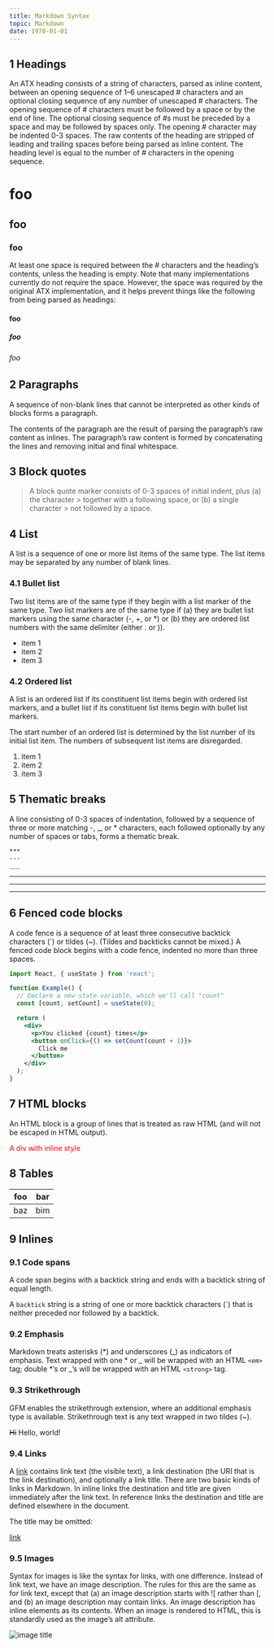 ```yaml
---
title: Markdown Syntax
topic: Markdown
date: 1970-01-01
---
```


## 1 Headings

An ATX heading consists of a string of characters, parsed as inline content,
between an opening sequence of 1–6 unescaped # characters and an optional
closing sequence of any number of unescaped # characters. The opening sequence
of # characters must be followed by a space or by the end of line. The
optional closing sequence of #s must be preceded by a space and may be
followed by spaces only. The opening # character may be indented 0-3 spaces.
The raw contents of the heading are stripped of leading and trailing spaces
before being parsed as inline content. The heading level is equal to the
number of # characters in the opening sequence.

# foo
## foo
### foo

At least one space is required between the # characters and the heading’s
contents, unless the heading is empty. Note that many implementations
currently do not require the space. However, the space was required by the
original ATX implementation, and it helps prevent things like the following
from being parsed as headings:

#### foo
##### foo
###### foo

## 2 Paragraphs


A sequence of non-blank lines that cannot be interpreted as other kinds of
blocks forms a paragraph.

The contents of the paragraph are the result of
parsing the paragraph’s raw content as inlines. The paragraph’s raw content is
formed by concatenating the lines and removing initial and final whitespace.

## 3 Block quotes

> A block quote marker consists of 0-3 spaces of initial indent, plus (a) the
> character > together with a following space, or (b) a single character > not
> followed by a space.

## 4 List

A list is a sequence of one or more list items of the same type. The list items
may be separated by any number of blank lines.

### 4.1 Bullet list

Two list items are of the same type if they begin with a list marker of the same
type. Two list markers are of the same type if (a) they are bullet list markers
using the same character (-, +, or *) or (b) they are ordered list numbers with
the same delimiter (either . or )).

- item 1
- item 2
- item 3

### 4.2 Ordered list

A list is an ordered list if its constituent list items begin with ordered list
markers, and a bullet list if its constituent list items begin with bullet list
markers.


The start number of an ordered list is determined by the list number of its
initial list item. The numbers of subsequent list items are disregarded.

1. item 1
2. item 2
3. item 3

## 5 Thematic breaks


A line consisting of 0-3 spaces of indentation, followed by a sequence of three
or more matching -, _, or * characters, each followed optionally by any number
of spaces or tabs, forms a thematic break.

```
***
---
___
```

***
---
___

## 6 Fenced code blocks


A code fence is a sequence of at least three consecutive backtick characters (`)
or tildes (~). (Tildes and backticks cannot be mixed.) A fenced code block
begins with a code fence, indented no more than three spaces.

```jsx {4-5,10-12} title="useHook.js"
import React, { useState } from 'react';

function Example() {
  // Declare a new state variable, which we'll call "count"
  const [count, setCount] = useState(0);

  return (
    <div>
      <p>You clicked {count} times</p>
      <button onClick={() => setCount(count + 1)}>
        Click me
      </button>
    </div>
  );
}
```

## 7 HTML blocks

An HTML block is a group of lines that is treated as raw HTML (and will not be
escaped in HTML output).

<div class="foo" style="color:red">A div with inline style</div>


## 8 Tables

| foo | bar |
| --- | --- |
| baz | bim |


## 9 Inlines

### 9.1 Code spans

A code span begins with a backtick string and ends with a backtick string of
equal length.

A `backtick` string is a string of one or more backtick characters (`) that is
neither preceded nor followed by a backtick.

### 9.2 Emphasis

Markdown treats asterisks (*) and underscores (_) as indicators of emphasis.
Text wrapped with one * or _ will be wrapped with an HTML `<em>` tag; double *’s
or _’s will be wrapped with an HTML `<strong>` tag.

### 9.3 Strikethrough

GFM enables the strikethrough extension, where an additional emphasis type is
available. Strikethrough text is any text wrapped in two tildes (~).

~~Hi~~ Hello, world!

### 9.4 Links


A [link](/url) contains link text (the visible text), a link destination (the URI that
is the link destination), and optionally a link title. There are two basic kinds
of links in Markdown. In inline links the destination and title are given
immediately after the link text. In reference links the destination and title
are defined elsewhere in the document.

The title may be omitted:

[link](/uri)

### 9.5 Images

Syntax for images is like the syntax for links, with one difference. Instead of
link text, we have an image description. The rules for this are the same as for
link text, except that (a) an image description starts with ![ rather than [,
and (b) an image description may contain links. An image description has inline
elements as its contents. When an image is rendered to HTML, this is standardly
used as the image’s alt attribute.

![image title](https://images.unsplash.com/photo-1590374584403-6e9673571c59?ixlib=rb-1.2.1&ixid=eyJhcHBfaWQiOjEyMDd9&auto=format&fit=crop&w=500&q=60)
